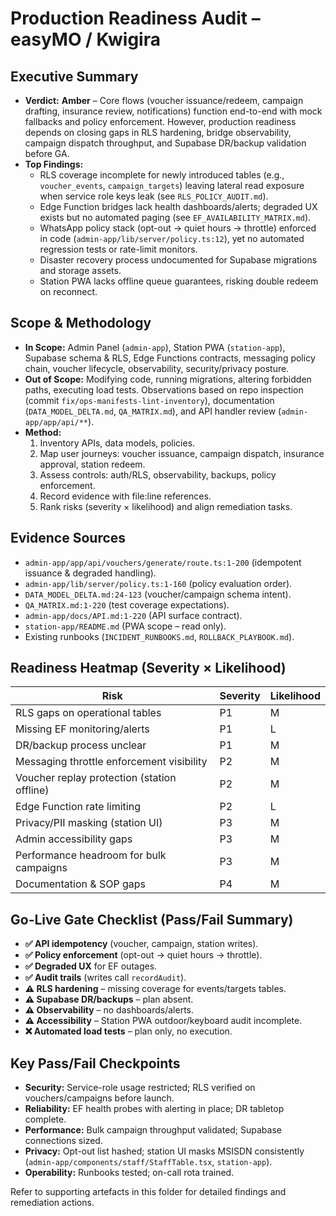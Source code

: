 # Production Readiness Audit – easyMO / Kwigira

## Executive Summary
- **Verdict:** **Amber** – Core flows (voucher issuance/redeem, campaign drafting, insurance review, notifications) function end-to-end with mock fallbacks and policy enforcement. However, production readiness depends on closing gaps in RLS hardening, bridge observability, campaign dispatch throughput, and Supabase DR/backup validation before GA.
- **Top Findings:**
  - RLS coverage incomplete for newly introduced tables (e.g., `voucher_events`, `campaign_targets`) leaving lateral read exposure when service role keys leak (see `RLS_POLICY_AUDIT.md`).
  - Edge Function bridges lack health dashboards/alerts; degraded UX exists but no automated paging (see `EF_AVAILABILITY_MATRIX.md`).
  - WhatsApp policy stack (opt-out → quiet hours → throttle) enforced in code (`admin-app/lib/server/policy.ts:12`), yet no automated regression tests or rate-limit monitors.
  - Disaster recovery process undocumented for Supabase migrations and storage assets.
  - Station PWA lacks offline queue guarantees, risking double redeem on reconnect.

## Scope & Methodology
- **In Scope:** Admin Panel (`admin-app`), Station PWA (`station-app`), Supabase schema & RLS, Edge Functions contracts, messaging policy chain, voucher lifecycle, observability, security/privacy posture.
- **Out of Scope:** Modifying code, running migrations, altering forbidden paths, executing load tests. Observations based on repo inspection (commit `fix/ops-manifests-lint-inventory`), documentation (`DATA_MODEL_DELTA.md`, `QA_MATRIX.md`), and API handler review (`admin-app/app/api/**`).
- **Method:**
  1. Inventory APIs, data models, policies.
  2. Map user journeys: voucher issuance, campaign dispatch, insurance approval, station redeem.
  3. Assess controls: auth/RLS, observability, backups, policy enforcement.
  4. Record evidence with file:line references.
  5. Rank risks (severity × likelihood) and align remediation tasks.

## Evidence Sources
- `admin-app/app/api/vouchers/generate/route.ts:1-200` (idempotent issuance & degraded handling).
- `admin-app/lib/server/policy.ts:1-160` (policy evaluation order).
- `DATA_MODEL_DELTA.md:24-123` (voucher/campaign schema intent).
- `QA_MATRIX.md:1-220` (test coverage expectations).
- `admin-app/docs/API.md:1-220` (API surface contract).
- `station-app/README.md` (PWA scope – read only).
- Existing runbooks (`INCIDENT_RUNBOOKS.md`, `ROLLBACK_PLAYBOOK.md`).

## Readiness Heatmap (Severity × Likelihood)
| Risk | Severity | Likelihood |
| --- | --- | --- |
| RLS gaps on operational tables | P1 | M |
| Missing EF monitoring/alerts | P1 | L |
| DR/backup process unclear | P1 | M |
| Messaging throttle enforcement visibility | P2 | M |
| Voucher replay protection (station offline) | P2 | M |
| Edge Function rate limiting | P2 | L |
| Privacy/PII masking (station UI) | P3 | M |
| Admin accessibility gaps | P3 | M |
| Performance headroom for bulk campaigns | P3 | M |
| Documentation & SOP gaps | P4 | M |

## Go-Live Gate Checklist (Pass/Fail Summary)
- **✅ API idempotency** (voucher, campaign, station writes).
- **✅ Policy enforcement** (opt-out → quiet hours → throttle).
- **✅ Degraded UX** for EF outages.
- **✅ Audit trails** (writes call `recordAudit`).
- **⚠️ RLS hardening** – missing coverage for events/targets tables.
- **⚠️ Supabase DR/backups** – plan absent.
- **⚠️ Observability** – no dashboards/alerts.
- **⚠️ Accessibility** – Station PWA outdoor/keyboard audit incomplete.
- **❌ Automated load tests** – plan only, no execution.

## Key Pass/Fail Checkpoints
- **Security:** Service-role usage restricted; RLS verified on vouchers/campaigns before launch.
- **Reliability:** EF health probes with alerting in place; DR tabletop complete.
- **Performance:** Bulk campaign throughput validated; Supabase connections sized.
- **Privacy:** Opt-out list hashed; station UI masks MSISDN consistently (`admin-app/components/staff/StaffTable.tsx`, `station-app`).
- **Operability:** Runbooks tested; on-call rota trained.

Refer to supporting artefacts in this folder for detailed findings and remediation actions.

